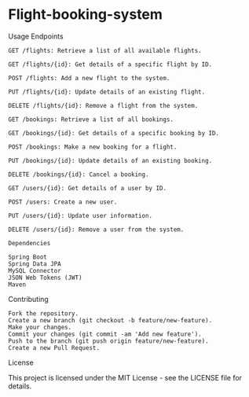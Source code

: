# Flight-booking-system

Usage
Endpoints

    GET /flights: Retrieve a list of all available flights.

    GET /flights/{id}: Get details of a specific flight by ID.

    POST /flights: Add a new flight to the system.

    PUT /flights/{id}: Update details of an existing flight.

    DELETE /flights/{id}: Remove a flight from the system.

    GET /bookings: Retrieve a list of all bookings.

    GET /bookings/{id}: Get details of a specific booking by ID.

    POST /bookings: Make a new booking for a flight.

    PUT /bookings/{id}: Update details of an existing booking.

    DELETE /bookings/{id}: Cancel a booking.

    GET /users/{id}: Get details of a user by ID.

    POST /users: Create a new user.

    PUT /users/{id}: Update user information.

    DELETE /users/{id}: Remove a user from the system.

    Dependencies

    Spring Boot
    Spring Data JPA
    MySQL Connector
    JSON Web Tokens (JWT)
    Maven

Contributing

    Fork the repository.
    Create a new branch (git checkout -b feature/new-feature).
    Make your changes.
    Commit your changes (git commit -am 'Add new feature').
    Push to the branch (git push origin feature/new-feature).
    Create a new Pull Request.

License

This project is licensed under the MIT License - see the LICENSE file for details.
